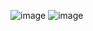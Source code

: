 ![image](https://user-images.githubusercontent.com/80674639/116705623-5ba65180-a9ea-11eb-9090-b599e22337fb.png)
![image](https://user-images.githubusercontent.com/80674639/116705858-a1631a00-a9ea-11eb-847d-96b0c179f015.png)
